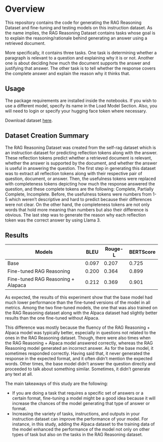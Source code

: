 # Overview

This repository contains the code for generating the RAG Reasoning Dataset and fine-tuning and testing models on this instruction dataset. As the name implies, the RAG Reasoning Dataset contains tasks whose goal is to explain the reasoning/rationale behind generating an answer using a retrieved document. 

More specifically, it contains three tasks. One task is determining whether a paragraph is relevant to a question and explaining why it is or not. Another one is about deciding how much the document supports the answer and justifying that answer. The other task is to tell whether the response covers the complete answer and explain the reason why it thinks that.

## Usage

The package requirements are installed inside the notebooks. If you wish to use a different model, specify its name in the Load Model Section. Also, you will need to login or specify your hugging face token where necessary.

Download dataset [here](https://drive.google.com/file/d/1Q8O1IUOobKJPvFoHIhdS27Tq8uSNtMUl/view?usp=sharing).

## Dataset Creation Summary

The RAG Reasoning Dataset was created from the self-rag dataset which is an instruction dataset for predicting reflection tokens along with the answer. These reflection tokens predict whether a retrieved document is relevant, whether the answer is supported by the document, and whether the answer is useful in answering the question. The first step in generating this dataset was to extract all reflection tokens along with their respective pair of question, document, or answer. Then, the usefulness tokens were replaced with completeness tokens depicting how much the response answered the question, and these complete tokens are the following: Complete, Partially Complete, Incomplete. Before, the usefulness tokens were numbers from 1-5 which weren’t descriptive and hard to predict because their differences were not clear. On the other hand, the completeness tokens are not only words that hold more meaning than numbers but also their difference is obvious. The last step was to generate the reason why each reflection token was the correct answer by using Llama 3.

## Results

| Models | BLEU | Rouge-L | BERTScore |
| ------------- | ------------- | ------------- | ------------- |
| Base | 0.097 | 0.207 | 0.725 |
| Fine-tuned RAG Reasoning | 0.200 | 0.364 | 0.899 |
| Fine-tuned RAG Reasoning + Alapaca | 0.212 | 0.369 | 0.901 |

As expected, the results of this experiment show that the base model had much lower performance than the fine-tuned versions of the model in all metrics. Among the two fine-tuned models, the one that was also trained on the RAG Reasoning dataset along with the Alpaca dataset had slightly better results than the one fine-tuned without Alpaca. 

This difference was mostly because the fluency of the RAG Reasoning + Alpaca model was typically better, especially in questions not related to the ones in the RAG Reasoning dataset. Though, there were also times when the RAG Reasoning + Alpaca model answered correctly, whereas the RAG Reasoning model generated an incorrect answer. As for the base model, it sometimes responded correctly. Having said that, it never generated the response in the expected format, and it often didn’t mention the expected words. Other times, the base model didn’t answer the question directly and proceeded to talk about something similar. Sometimes, it didn’t generate any text at all.

The main takeaways of this study are the following:
* If you are doing a task that requires a specific set of answers or a certain format, fine-tuning a model might be a good idea because it will increase the chances of the model generating that type of answer or format.
* Increasing the variety of tasks, instructions, and outputs in your instruction dataset can improve the performance of your model. For instance, in this study, adding the Alpaca dataset to the training data of the model enhanced the performance of the model not only on other types of task but also on the tasks in the RAG Reasoning dataset.
